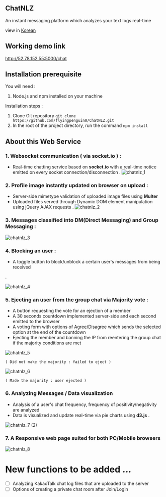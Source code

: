 ## ChatNLZ
An instant messaging platform which analyzes your text logs real-time

view in [Korean](/README_kr.md)

## Working demo link
http://52.78.152.55:5000/chat

## Installation prerequisite

You will need : 
  1. Node.js and npm installed on your machine
 
Installation steps : 
  1. Clone Git repository  `git clone https://github.com/flyingpenguin0/ChatNLZ.git`
  2. In the root of the project directory, run the command  `npm install`

## About this Web Service
### 1. Websocket communication ( via socket.io ) : 
  - Real-time chatting service based on **socket.io** with a real-time notice emitted on every socket connection/disconnection
  .
  ![chatnlz_1](https://user-images.githubusercontent.com/91243754/147536999-1f32f537-592e-4853-a2f3-b1768a48f956.gif)


### 2. Profile image instantly updated on browser on upload : 
  - Server-side mimetype validation of uploaded image files using **Multer**
  - Uploaded files served through Dynamic DOM element manipulation using jQuery AJAX requests
  .
  ![chatnlz_2](https://user-images.githubusercontent.com/91243754/147539688-946d2ac5-f640-4d31-b8d5-0e7fc79baa4b.gif)

 
### 3. Messages classified into DM(Direct Messaging) and Group Messaging  : 
  ![chatnlz_3](https://user-images.githubusercontent.com/91243754/147540849-3384b9f7-d387-4701-a55f-b739537b7d42.gif)



### 4. Blocking an user : 
  - A toggle button to block/unblock a certain user's messages from being received
  
  .
  
   ![chatnlz_4](https://user-images.githubusercontent.com/91243754/147541478-036b852e-3057-4df8-b8a2-9be6760da84c.gif)

### 5. Ejecting an user from the group chat via Majority vote : 
  - A button requesting the vote for an ejection of a member
  - A 30 seconds countdown implemented server-side and each second emitted to the browser
  - A voting form with options of Agree/Disagree which sends the selected option at the end of the countdown 
  - Ejecting the member and banning the IP from reentering the group chat if the majority conditions are met
  
   ![chatnlz_5](https://user-images.githubusercontent.com/91243754/147544337-404a52c1-e637-4de3-8cde-d81bbe98d17a.gif)
   
    ( Did not make the majority : failed to eject )
  
   ![chatnlz_6](https://user-images.githubusercontent.com/91243754/147544135-0af4338d-5404-46f1-bcb2-b4bd3882cd84.gif)
   
    ( Made the majority : user ejected )

### 6. Analyzing Messages / Data visualization
  - Analysis of a user's chat frequency, frequency of positivity/negativity are analyzed
  - Data is visualized and update real-time via pie charts using **d3.js**
  .
  
  ![chatnlz_7 (2)](https://user-images.githubusercontent.com/91243754/147545411-bcc742c3-8afb-4c91-900b-a48c2163aacd.gif)

  
### 7. A Responsive web page suited for both PC/Mobile browsers

![chatnlz_8](https://user-images.githubusercontent.com/91243754/147545630-4523ba84-6fdf-4ed1-809c-787f31ac206c.gif)

  
# New functions to be added ...
  - [ ] Analyzing KakaoTalk chat log files that are uploaded to the server
  - [ ] Options of creating a private chat room after Join/Login 
